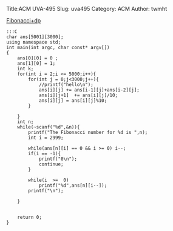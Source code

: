 Title:ACM UVA-495
Slug: uva495
Category: ACM
Author: twmht

[Fibonacci+dp](http://luckycat.kshs.kh.edu.tw/homework/q495.htm)

    :::C
    char ans[5001][3000];
    using namespace std;
    int main(int argc, char const* argv[])
    {
        ans[0][0] = 0 ;
        ans[1][0] = 1; 
        int k;
        for(int i = 2;i <= 5000;i++){
            for(int j = 0;j<3000;j++){
                //printf("hello\n");
                ans[i][j] += ans[i-1][j]+ans[i-2][j];
                ans[i][j+1]  += ans[i][j]/10;
                ans[i][j] = ans[i][j]%10;
            }

        }
        int n;
        while(~scanf("%d",&n)){
            printf("The Fibonacci number for %d is ",n);
            int i = 2999;

            while(ans[n][i] == 0 && i >= 0) i--;
            if(i == -1){
                printf("0\n");
                continue;
            }

            while(i  >=  0)
                printf("%d",ans[n][i--]);
            printf("\n");
            
        }

        
        return 0;
    }

